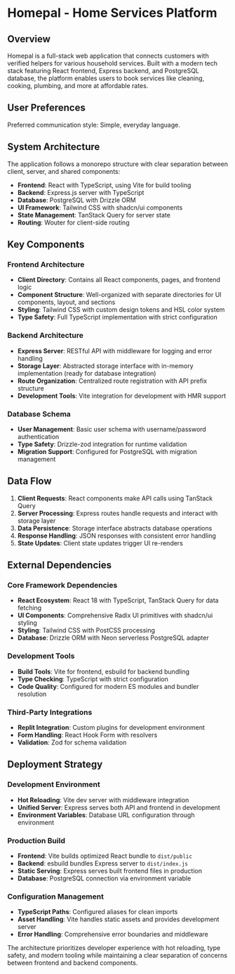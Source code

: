 # Homepal - Home Services Platform

## Overview

Homepal is a full-stack web application that connects customers with verified helpers for various household services. Built with a modern tech stack featuring React frontend, Express backend, and PostgreSQL database, the platform enables users to book services like cleaning, cooking, plumbing, and more at affordable rates.

## User Preferences

Preferred communication style: Simple, everyday language.

## System Architecture

The application follows a monorepo structure with clear separation between client, server, and shared components:

- **Frontend**: React with TypeScript, using Vite for build tooling
- **Backend**: Express.js server with TypeScript
- **Database**: PostgreSQL with Drizzle ORM
- **UI Framework**: Tailwind CSS with shadcn/ui components
- **State Management**: TanStack Query for server state
- **Routing**: Wouter for client-side routing

## Key Components

### Frontend Architecture
- **Client Directory**: Contains all React components, pages, and frontend logic
- **Component Structure**: Well-organized with separate directories for UI components, layout, and sections
- **Styling**: Tailwind CSS with custom design tokens and HSL color system
- **Type Safety**: Full TypeScript implementation with strict configuration

### Backend Architecture
- **Express Server**: RESTful API with middleware for logging and error handling
- **Storage Layer**: Abstracted storage interface with in-memory implementation (ready for database integration)
- **Route Organization**: Centralized route registration with API prefix structure
- **Development Tools**: Vite integration for development with HMR support

### Database Schema
- **User Management**: Basic user schema with username/password authentication
- **Type Safety**: Drizzle-zod integration for runtime validation
- **Migration Support**: Configured for PostgreSQL with migration management

## Data Flow

1. **Client Requests**: React components make API calls using TanStack Query
2. **Server Processing**: Express routes handle requests and interact with storage layer
3. **Data Persistence**: Storage interface abstracts database operations
4. **Response Handling**: JSON responses with consistent error handling
5. **State Updates**: Client state updates trigger UI re-renders

## External Dependencies

### Core Framework Dependencies
- **React Ecosystem**: React 18 with TypeScript, TanStack Query for data fetching
- **UI Components**: Comprehensive Radix UI primitives with shadcn/ui styling
- **Styling**: Tailwind CSS with PostCSS processing
- **Database**: Drizzle ORM with Neon serverless PostgreSQL adapter

### Development Tools
- **Build Tools**: Vite for frontend, esbuild for backend bundling
- **Type Checking**: TypeScript with strict configuration
- **Code Quality**: Configured for modern ES modules and bundler resolution

### Third-Party Integrations
- **Replit Integration**: Custom plugins for development environment
- **Form Handling**: React Hook Form with resolvers
- **Validation**: Zod for schema validation

## Deployment Strategy

### Development Environment
- **Hot Reloading**: Vite dev server with middleware integration
- **Unified Server**: Express serves both API and frontend in development
- **Environment Variables**: Database URL configuration through environment

### Production Build
- **Frontend**: Vite builds optimized React bundle to `dist/public`
- **Backend**: esbuild bundles Express server to `dist/index.js`
- **Static Serving**: Express serves built frontend files in production
- **Database**: PostgreSQL connection via environment variable

### Configuration Management
- **TypeScript Paths**: Configured aliases for clean imports
- **Asset Handling**: Vite handles static assets and provides development server
- **Error Handling**: Comprehensive error boundaries and middleware

The architecture prioritizes developer experience with hot reloading, type safety, and modern tooling while maintaining a clear separation of concerns between frontend and backend components.